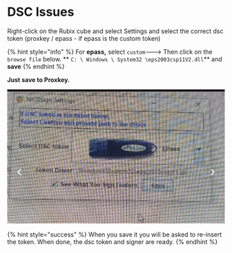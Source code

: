 # DSC Issues



Right-click on the Rubix cube and select Settings and select the correct dsc token (proxkey / epass - if epass is the custom token)

{% hint style="info" %}
For **epass,** select `custom`---> Then click on the `browse file` below. ** `C: \ Windows \ System32 \eps2003csp11V2.dll`** and **save**
{% endhint %}

&#x20; **Just save to Proxkey.**

![](../.gitbook/assets/epass1.jpg)

{% hint style="success" %}
When you save it you will be asked to re-insert the token. When done, the dsc token and signer are ready.
{% endhint %}
